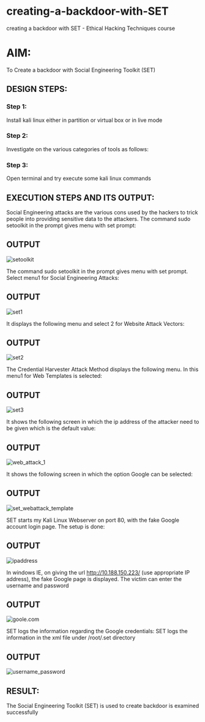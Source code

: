 # creating-a-backdoor-with-SET
creating a backdoor with SET - Ethical Hacking Techniques course

# AIM:
To Create a backdoor with Social Engineering Toolkit (SET)

## DESIGN STEPS:

### Step 1:

Install kali linux either in partition or virtual box or in live mode


### Step 2:

Investigate on the various categories of tools as follows:

### Step 3:

Open terminal and try execute some kali linux commands

## EXECUTION STEPS AND ITS OUTPUT:
Social Engineering attacks are the various cons used by the hackers to trick people into providing sensitive data to the attackers. 
The command sudo setoolkit in the prompt gives menu with set prompt:
## OUTPUT

![setoolkit](img/setoolkit.png)

The command sudo setoolkit in the prompt gives menu with set prompt. Select menu1 for Social Engineering Attacks:
## OUTPUT

![set1](img/set1.png)

It displays the following menu and select 2 for Website Attack Vectors:
## OUTPUT

![set2](img/set2.png)

The Credential Harvester Attack Method displays the following menu. In this menu1 for Web Templates is selected:
## OUTPUT

![set3](img/set3.png)

It shows the following screen in which the ip address of the attacker need to be given which is the default value:
## OUTPUT

![web_attack_1](img/set_webattack1.png)


It shows the following screen in which the option Google can be selected:
## OUTPUT

![set_webattack_template](img/set_webattack_template.png)



SET starts my Kali Linux Webserver on port 80, with the fake Google account login page. The setup is done:
## OUTPUT

![ipaddress](img/ipaddress.png)


In windows IE, on giving the url http://10.188.150.223/ (use appropriate IP address), the fake Google page is displayed. The victim can enter the username and password
## OUTPUT

![goole.com](img/google.com.png)

SET logs the information regarding the Google credentials:
SET logs the information in the xml file under /root/.set directory
## OUTPUT

![username_password](img/username_pass.png)


## RESULT:
The Social Engineering Toolkit (SET) is used to create backdoor is  examined successfully

